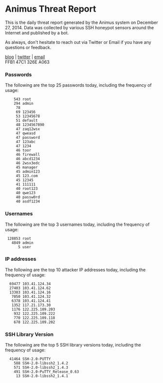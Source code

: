 # Animus Threat Report

This is the daily threat report generated by the Animus system on December 27, 2014. Data was collected by various SSH honeypot sensors around the Internet and published by a bot.  

As always, don't hesitate to reach out via Twitter or Email if you have any questions or feedback.  

[blog](http://morris.guru) | [twitter](https://twitter.com/andrew___morris) | [email](mailto:andrew@morris.guru)  
FFB1 47C1 326E A063  
### Passwords
The following are the top 25 passwords today, including the frequency of usage:
```
    543 root
    294 admin
     78 
     69 123456
     53 12345678
     51 default
     48 1234567890
     47 zaq12wsx
     47 qweasd
     47 password
     47 123abc
     47 1234
     46 toor
     46 firewall
     46 abcd1234
     46 2wsx3edc
     45 manager
     45 admin123
     45 123.com
     45 12345
     41 111111
     40 root123
     40 qwe123
     40 passw0rd
     40 asdf1234
```

### Usernames
The following are the top 3 usernames today, including the frequency of usage:
```
 128853 root
   4849 admin
      5 user
```

### IP addresses
The following are the top 10 attacker IP addresses today, including the frequency of usage:
```
  69477 103.41.124.34
  27403 103.41.124.62
  13303 103.41.124.16
   7050 103.41.124.32
   6378 103.41.124.41
   1352 117.21.173.30
   1176 122.225.109.203
    932 122.225.109.222
    770 122.225.109.118
    678 122.225.109.202
```

### SSH Library Version
The following are the top 5 SSH library versions today, including the frequency of usage:
```
  41464 SSH-2.0-PUTTY
    588 SSH-2.0-libssh2_1.4.2
    571 SSH-2.0-libssh2_1.4.3
    491 SSH-2.0-PuTTY_Release_0.63
     13 SSH-2.0-libssh2_1.4.1
```
